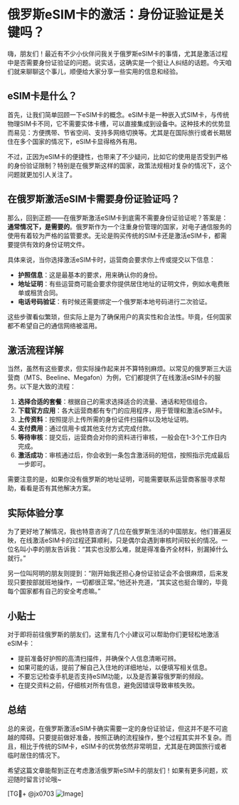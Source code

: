 # 俄罗斯eSIM卡的激活：身份证验证是关键吗？

嗨，朋友们！最近有不少小伙伴问我关于俄罗斯eSIM卡的事情，尤其是激活过程中是否需要身份证验证的问题。说实话，这确实是一个挺让人纠结的话题。今天咱们就来聊聊这个事儿，顺便给大家分享一些实用的信息和经验。

## eSIM卡是什么？

首先，让我们简单回顾一下eSIM卡的概念。eSIM卡是一种嵌入式SIM卡，与传统物理SIM卡不同，它不需要实体卡槽，可以直接集成到设备中。这种技术的优势显而易见：方便携带、节省空间、支持多网络切换等。尤其是在国际旅行或者长期居住在多个国家的情况下，eSIM卡显得格外有用。

不过，正因为eSIM卡的便捷性，也带来了不少疑问，比如它的使用是否受到严格的身份验证限制？特别是在俄罗斯这样的国家，政策法规相对复杂的情况下，这个问题就更加引人关注了。

## 在俄罗斯激活eSIM卡需要身份证验证吗？

那么，回到正题——在俄罗斯激活eSIM卡到底需不需要身份证验证呢？答案是：**通常情况下，是需要的**。俄罗斯作为一个注重身份管理的国家，对电子通信服务的使用有着较为严格的监管要求。无论是购买传统的SIM卡还是激活eSIM卡，都需要提供有效的身份证明文件。

具体来说，当你选择激活eSIM卡时，运营商会要求你上传或提交以下信息：

- **护照信息**：这是最基本的要求，用来确认你的身份。
- **地址证明**：有些运营商可能会要求你提供居住地址的证明文件，例如水电费账单或租赁合同。
- **电话号码验证**：有时候还需要绑定一个俄罗斯本地号码进行二次验证。

这些步骤看似繁琐，但实际上是为了确保用户的真实性和合法性。毕竟，任何国家都不希望自己的通信网络被滥用。

## 激活流程详解

当然，虽然有这些要求，但实际操作起来并不算特别麻烦。以常见的俄罗斯三大运营商（MTS、Beeline、Megafon）为例，它们都提供了在线激活eSIM卡的服务。以下是大致的流程：

1. **选择合适的套餐**：根据自己的需求选择适合的流量、通话和短信组合。
2. **下载官方应用**：各大运营商都有专门的应用程序，用于管理和激活eSIM卡。
3. **上传资料**：按照提示上传所需的身份证件扫描件以及地址证明。
4. **支付费用**：通过信用卡或其他支付方式完成付款。
5. **等待审核**：提交后，运营商会对你的资料进行审核，一般会在1-3个工作日内完成。
6. **激活成功**：审核通过后，你会收到一条包含激活码的短信，按照指示完成最后一步即可。

需要注意的是，如果你没有俄罗斯的地址证明，可能需要联系运营商客服寻求帮助，看看是否有其他解决方案。

## 实际体验分享

为了更好地了解情况，我也特意咨询了几位在俄罗斯生活的中国朋友。他们普遍反映，在线激活eSIM卡的过程还算顺利，只是偶尔会遇到审核时间较长的情况。一位名叫小李的朋友告诉我：“其实也没那么难，就是得准备齐全材料，别漏掉什么就行。”

另一位叫阿明的朋友则提到：“刚开始我还担心身份证验证会不会很麻烦，后来发现只要按部就班地操作，一切都很正常。”他还补充道，“其实这也挺合理的，毕竟每个国家都有自己的安全考虑嘛。”

## 小贴士

对于即将前往俄罗斯的朋友们，这里有几个小建议可以帮助你们更轻松地激活eSIM卡：

- 提前准备好护照的高清扫描件，并确保个人信息清晰可辨。
- 如果可能的话，提前了解自己入住地的详细地址，以便填写相关信息。
- 不要忘记检查手机是否支持eSIM功能，以及是否兼容俄罗斯的频段。
- 在提交资料之前，仔细核对所有信息，避免因错误导致审核失败。

## 总结

总的来说，在俄罗斯激活eSIM卡确实需要一定的身份证验证，但这并不是不可逾越的障碍。只要提前做好准备，按照正确的流程操作，整个过程其实并不复杂。而且，相比于传统的SIM卡，eSIM卡的优势依然非常明显，尤其是在跨国旅行或者临时居住的情况下。

希望这篇文章能帮到正在考虑激活俄罗斯eSIM卡的朋友们！如果有更多问题，欢迎随时留言讨论哦~

[TG💪+ @jx0703 ![Image](https://github.com/user-attachments/assets/dbca1d08-cadb-493c-b0ec-ad6f7a83f270)]